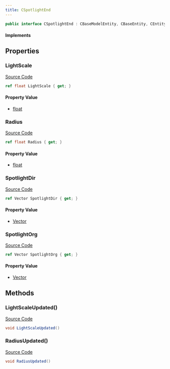 ```yaml
---
title: CSpotlightEnd
---
```


```csharp
public interface CSpotlightEnd : CBaseModelEntity, CBaseEntity, CEntityInstance, ISchemaClass<CEntityInstance>, ISchemaClass<CBaseEntity>, ISchemaClass<CBaseModelEntity>, ISchemaClass<CSpotlightEnd>, ISchemaField, ISchemaClass, INativeHandle
```

#### Implements

## Properties

### LightScale

[Source Code](https://github.com/swiftly-solution/swiftlys2/blob/main/managed/src/SwiftlyS2.Generated/Schemas/Interfaces/CSpotlightEnd.cs#L17)

```csharp
ref float LightScale { get; }
```

#### Property Value

- [float](https://learn.microsoft.com/dotnet/api/system.single)

### Radius

[Source Code](https://github.com/swiftly-solution/swiftlys2/blob/main/managed/src/SwiftlyS2.Generated/Schemas/Interfaces/CSpotlightEnd.cs#L19)

```csharp
ref float Radius { get; }
```

#### Property Value

- [float](https://learn.microsoft.com/dotnet/api/system.single)

### SpotlightDir

[Source Code](https://github.com/swiftly-solution/swiftlys2/blob/main/managed/src/SwiftlyS2.Generated/Schemas/Interfaces/CSpotlightEnd.cs#L21)

```csharp
ref Vector SpotlightDir { get; }
```

#### Property Value

- [Vector](/docs/api/shared/natives/vector)

### SpotlightOrg

[Source Code](https://github.com/swiftly-solution/swiftlys2/blob/main/managed/src/SwiftlyS2.Generated/Schemas/Interfaces/CSpotlightEnd.cs#L23)

```csharp
ref Vector SpotlightOrg { get; }
```

#### Property Value

- [Vector](/docs/api/shared/natives/vector)

## Methods

### LightScaleUpdated()

[Source Code](https://github.com/swiftly-solution/swiftlys2/blob/main/managed/src/SwiftlyS2.Generated/Schemas/Interfaces/CSpotlightEnd.cs#L25)

```csharp
void LightScaleUpdated()
```

### RadiusUpdated()

[Source Code](https://github.com/swiftly-solution/swiftlys2/blob/main/managed/src/SwiftlyS2.Generated/Schemas/Interfaces/CSpotlightEnd.cs#L26)

```csharp
void RadiusUpdated()
```


